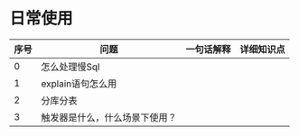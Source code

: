 # 日常使用

| 序号 | 问题                           | 一句话解释 | 详细知识点 |
| ---- | ------------------------------ | ---------- | ---------- |
| 0    | 怎么处理慢Sql                  |            |            |
| 1    | explain语句怎么用              |            |            |
| 2    | 分库分表                       |            |            |
| 3    | 触发器是什么，什么场景下使用？ |            |            |

